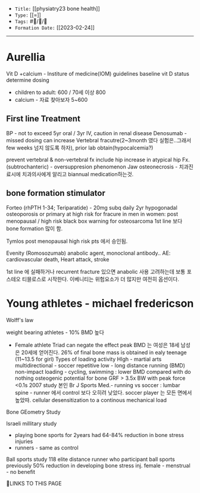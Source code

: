 
-   `Title:` [[physiatry23 bone health]]
-   `Type:` [[=]]
-   `Tags:` #🧠️/📝️/🌱️ 
-   `Formation Date:` [[2023-02-24]]
---
# Aurellia
Vit D +calcium - Institure of medicine(IOM) guidelines
baseline vit D status determine dosing
- children to adult: 600 / 70세 이상 800
- calcium - 자료 찾아보자 5~600 

## First line Treatment
BP - not to exceed 5yr oral / 3yr IV, caution in renal disease
Denosumab - missed dosing can increase Vertebral fracutre(2~3month 였다 실험은..그래서 few weeks 넘지 않도록 하자), prior lab obtain(hypocalcemia?)

prevent vertebral & non-vertebral fx include hip
increase in atypical hip Fx. (subtrochanteric) - oversuppresion phenomenon
Jaw osteonecrosis - 치과진료시에 치과의사에게 알리고 biannual medication하는것.

## bone formation stimulator
Forteo (rhPTH 1-34; Teriparatide) - 20mg subq daily 2yr
hypogonadal osteoporosis or primary at high risk for fracure in men
in women: post menopausal / high risk
black box warning for osteosarcoma
1st line 보다 bone formation 많이 함.

Tymlos
post menopausal high risk pts 에서 승인됨.

Evenity (Romosozumab)
anabolic agent, monoclonal antibody..
AE: cardiovascular death, Heart attack, stroke


1st line 에 실패하거나 recurrent fracture 있으면 anabolic 사용 고려하는데 보통 포스테오 티믈로스로 시작한다.
이베니티는 위험요소가 더 많지만 여전히 옵션이다.

# Young athletes - michael fredericson

Wolff's law

weight bearing athletes - 10% BMD 높다
- Female athlete Triad can negate the effect
peak BMD 는 여성은 18세 남성은 20세에 얻어진다.
26% of final bone mass is obtained in ealy teenage (11~13.5 for girl)
Types of loading activity
	HIgh - martial arts
	multidirectional - soccer
	repetitive low - long distance running (BMD)
	non-impact loading - cycling, swimming : lower BMD compared with do nothing
osteogenic potential for bone
GRF > 3.5x BW with peak force <0.1s
2007 study 본인 Br J Sports Med.- running vs soccer : 
lumbar spine - runner 에서 control 보다 오히려 낮았다.
soccer player 는 모든 면에서 높았따. 
cellular desensitization to a continous mechanical load

Bone GEometry Study

Israeli millitary study
- playing bone sports for 2years had 64-84% reduction in bone stress injuries
- runners - same as control

Ball sports study
118 elite distance runner who participant ball sports previously 
50% reduction in developing bone stress inj.
female - menstrual - no benefit

🔗LINKS TO THIS PAGE